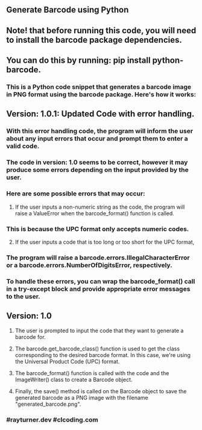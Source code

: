 ## Generate Barcode using Python

## Note! that before running this code, you will need to install the barcode package dependencies.
## You can do this by running: pip install python-barcode.

### This is a Python code snippet that generates a barcode image in PNG format using the barcode package. Here's how it works:

## Version: 1.0.1: Updated Code with error handling.

### With this error handling code, the program will inform the user about any input errors that occur and prompt them to enter a valid code.

### The code in version: 1.0 seems to be correct, however it may produce some errors depending on the input provided by the user.
### Here are some possible errors that may occur:

1. If the user inputs a non-numeric string as the code, the program will raise a ValueError when the barcode_format() function is called.
### This is because the UPC format only accepts numeric codes.

2. If the user inputs a code that is too long or too short for the UPC format,
### The program will raise a barcode.errors.IllegalCharacterError or a barcode.errors.NumberOfDigitsError, respectively.

### To handle these errors, you can wrap the barcode_format() call in a try-except block and provide appropriate error messages to the user.


## Version: 1.0
1. The user is prompted to input the code that they want to generate a barcode for.

2. The barcode.get_barcode_class() function is used to get the class corresponding to the desired barcode format. In this case, we're using the Universal Product Code (UPC) format.

3. The barcode_format() function is called with the code and the ImageWriter() class to create a Barcode object.

4. Finally, the save() method is called on the Barcode object to save the generated barcode as a PNG image with the filename "generated_barcode.png".


### #rayturner.dev  #clcoding.com